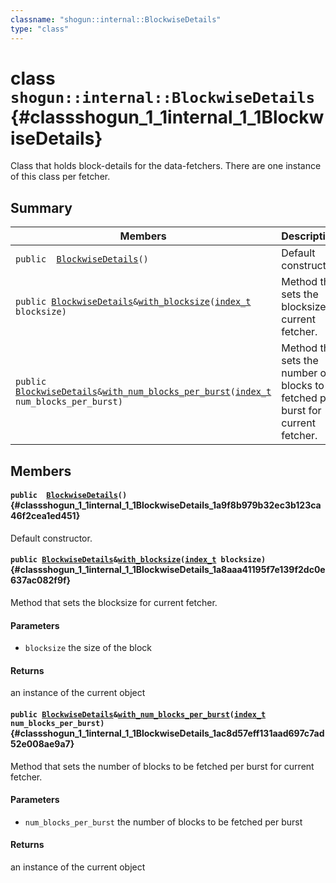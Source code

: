 ```yaml
---
classname: "shogun::internal::BlockwiseDetails"
type: "class"
---
```


# class `shogun::internal::BlockwiseDetails` {#classshogun_1_1internal_1_1BlockwiseDetails}

Class that holds block-details for the data-fetchers. There are one instance of this class per fetcher.

## Summary

 Members                        | Descriptions
--------------------------------|---------------------------------------------
`public  `[`BlockwiseDetails`](#classshogun_1_1internal_1_1BlockwiseDetails_1a9f8b979b32ec3b123ca46f2cea1ed451)`()` | Default constructor.
`public `[`BlockwiseDetails`](#classshogun_1_1internal_1_1BlockwiseDetails)` & `[`with_blocksize`](#classshogun_1_1internal_1_1BlockwiseDetails_1a8aaa41195f7e139f2dc0e637ac082f9f)`(`[`index_t`](#common_8h_1a6da8132ec1234c0d616142e3a246f858)` blocksize)` | Method that sets the blocksize for current fetcher. 
`public `[`BlockwiseDetails`](#classshogun_1_1internal_1_1BlockwiseDetails)` & `[`with_num_blocks_per_burst`](#classshogun_1_1internal_1_1BlockwiseDetails_1ac8d57eff131aad697c7ad52e008ae9a7)`(`[`index_t`](#common_8h_1a6da8132ec1234c0d616142e3a246f858)` num_blocks_per_burst)` | Method that sets the number of blocks to be fetched per burst for current fetcher. 

## Members

#### `public  `[`BlockwiseDetails`](#classshogun_1_1internal_1_1BlockwiseDetails_1a9f8b979b32ec3b123ca46f2cea1ed451)`()` {#classshogun_1_1internal_1_1BlockwiseDetails_1a9f8b979b32ec3b123ca46f2cea1ed451}

Default constructor.

#### `public `[`BlockwiseDetails`](#classshogun_1_1internal_1_1BlockwiseDetails)` & `[`with_blocksize`](#classshogun_1_1internal_1_1BlockwiseDetails_1a8aaa41195f7e139f2dc0e637ac082f9f)`(`[`index_t`](#common_8h_1a6da8132ec1234c0d616142e3a246f858)` blocksize)` {#classshogun_1_1internal_1_1BlockwiseDetails_1a8aaa41195f7e139f2dc0e637ac082f9f}

Method that sets the blocksize for current fetcher. 
#### Parameters
* `blocksize` the size of the block 

#### Returns
an instance of the current object

#### `public `[`BlockwiseDetails`](#classshogun_1_1internal_1_1BlockwiseDetails)` & `[`with_num_blocks_per_burst`](#classshogun_1_1internal_1_1BlockwiseDetails_1ac8d57eff131aad697c7ad52e008ae9a7)`(`[`index_t`](#common_8h_1a6da8132ec1234c0d616142e3a246f858)` num_blocks_per_burst)` {#classshogun_1_1internal_1_1BlockwiseDetails_1ac8d57eff131aad697c7ad52e008ae9a7}

Method that sets the number of blocks to be fetched per burst for current fetcher. 
#### Parameters
* `num_blocks_per_burst` the number of blocks to be fetched per burst 

#### Returns
an instance of the current object

